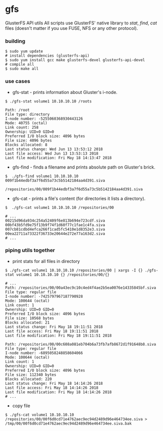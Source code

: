 # gfs
GlusterFS API utils
All scripts use GlusterFS' native library to _stat_, _find_, _cat_ files (doesn't matter if you use FUSE, NFS or any other protocol).

### building

```
$ sudo yum update
# install dependencies (glusterfs-api)
$ sudo yum install gcc make glusterfs-devel glusterfs-api-devel
# compile all
$ sudo make all
```

### use cases

* gfs-stat - prints information about Gluster's i-node.
```
$ ./gfs-stat volume1 10.10.10.10 /roots

Path: /root
File type: directory
I-node number: -5255060368930443126
Mode: 40755 (octal)
Link count: 258
Ownership: UID=0 GID=0
Preferred I/O block size: 4096 bytes
File size: 4096 bytes
Blocks allocated: 8
Last status change: Wed Jun 13 13:53:12 2018
Last file access: Wed Jun 13 13:53:13 2018
Last file modification: Fri May 18 14:13:47 2018
```

* gfs-find - finds a filename and prints absolute path on Gluster's brick.
```
$  ./gfs-find volume1 10.10.10.10 009f1b44edbf3a7f6d55a73c5b5142184aa4d391.siva

/repositories/00/009f1b44edbf3a7f6d55a73c5b5142184aa4d391.siva
```

* gfs-cat - prints a file's content (for directories it lists a directory).
```
$  ./gfs-cat volume1 10.10.10.10 /repositories/00

# ...
00215d96da934c254a52409f6e813b694e723cdf.siva
00bf43b5fd9e75f13b9f74f1d60f77c1fae1c4fa.siva
007cb81cdbd4efca266f1cad5fc5410e1d8352e3.siva
00ea22711a73322f36733e20644e272e77a163d2.siva
# ...
```

### piping utils together

* print stats for all files in directory
```
$ ./gfs-cat volume1 10.10.10.10 /repositories/00 | xargs -I {} ./gfs-stat volume1 10.10.10.10 {} /repositories/00/{}

# ...
Path: /repositories/00/00a43ec9c10c4ed4f4ae2b5ea0076e14335845bf.siva
File type: regular file
I-node number: -7425797967187790928
Mode: 100644 (octal)
Link count: 1
Ownership: UID=0 GID=0
Preferred I/O block size: 4096 bytes
File size: 10568 bytes
Blocks allocated: 21
Last status change: Fri May 18 19:11:51 2018
Last file access: Fri May 18 19:11:51 2018
Last file modification: Fri May 18 19:11:51 2018

Path: /repositories/00/00c608a081eb704b6a73fb7afb8672d1f91648b8.siva
File type: regular file
I-node number: -6895058248858604066
Mode: 100644 (octal)
Link count: 1
Ownership: UID=0 GID=0
Preferred I/O block size: 4096 bytes
File size: 112340 bytes
Blocks allocated: 220
Last status change: Fri May 18 14:14:26 2018
Last file access: Fri May 18 14:14:26 2018
Last file modification: Fri May 18 14:14:26 2018
# ...
```

* copy file
```
$ ./gfs-cat volume1 10.10.10.10 /repositories/00/00f6d0cd71e4762aec9ec94d2489d96e464734ee.siva > /tmp/00/00f6d0cd71e4762aec9ec94d2489d96e464734ee.siva.bak
```